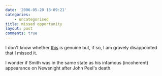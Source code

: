 ```yaml
---
date: '2006-05-20 18:09:21'
categories:
    - uncategorised
title: missed opportunity
layout: post
comments: true
---
```


I don't know whether
[this](http://blackandwhiteandreadallover.blogspot.com/2005/11/mark-e-smith-1-0-ray-stubbs.html)
is genuine but, if so, I am gravely disappointed that I missed it.

I wonder if Smith was in the same state as his infamous (incoherent)
appearance on Newsnight after John Peel's death.
